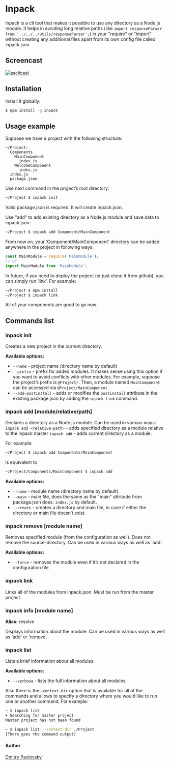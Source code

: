# Inpack

Inpack is a cli tool that makes it possible to use any directory as a Node.js module. It helps in avoiding long relative paths (like ```import responseParser from '../../../utils/responseParser';```) in your "require" or "import" without creating any additional files apart from its own config file called inpack.json.

## Screencast

[![asciicast](https://asciinema.org/a/eqwqbix1aw8vkn6fhb6zug5am.png)](https://asciinema.org/a/eqwqbix1aw8vkn6fhb6zug5am)

## Installation

Install it globally:

```bash
$ npm install -g inpack
```

## Usage example

Suppose we have a project with the following structure:
```
~/Project:
  Components
    MainComponent
      index.js
    WelcomeComponent
      index.js
  index.js
  package.json
 ```
 
Use next command in the project’s root directory:

```bash
~/Project $ inpack init
```

Valid package.json is required. It will create inpack.json.

Use "add" to add existing directory as a Node.js module and save data to inpack.json:

```bash
~/Project $ inpack add Component/MainComponent
```

From now on, your ‘Component/MainComponent' directory can be added anywhere in the project in following ways:

```js
const MainModule = require('MainModule');
// or
import MainModule from 'MainModule';

```

In future, if you need to deploy the project (or just clone it from github), you can simply run ‘link’. For example:

```bash
~/Project $ npm install
~/Project $ inpack link
```

All of your components are good to go now.

## Commands list

### inpack init

Creates a new project in the current directory.

**Available options:**
- `--name` - project name (directory name by default)
- `--prefix` - prefix for added modules. It makes sense using this option if you want to avoid conflicts with other modules. For example, suppose the project’s prefix is `@Project/`. Then, a module named `MainComponent` can be accessed via `@Project/MainComponent`.
- `--add-postinstall` - adds or modifies the `postinstall` attribute in the existing package.json by adding the `inpack link` command.

### inpack add [module/relative/path]

Declares a directory as a Node.js module. Can be used in various ways:
`inpack add <relative-path>` - adds specified directory as a module relative to the inpack master
`inpack add` - adds current directory as a module.

 For example:
 ```bash
 ~/Project $ inpack add Components/MainComponent
 ```
 is equivalent to
 
 ```bash
 ~/Project/Components/MainComponent $ inpack add
 ```
 **Available options:**
 
 - `--name` - module name (directory name by default)
 - `--main` - main file, does the same as the "main" attribute from package.json does. `index.js` by default.
 - `--create` - creates a directory and main file, in case if either the directory or main file doesn’t exist.
 
### inpack remove [module name]

Removes specified module (from the configuration as well). Does not remove the source-directory. Can be used in various ways as well as ‘add’.

**Available options:**

- `--force` - removes the module even if it’s not declared in the configuration file.
 
### inpack link

Links all of the modules from inpack.json. Must be run from the master project.

### inpack info [module name] 

**Alias:** resolve

Displays information about the module. Can be used in various ways as well as ‘add’ or ‘remove’.

### inpack list

Lists a brief information about all modules.

**Available options:**
- `--verbose` - lists the full information about all modules.

Also there is the `—context-dir` option that is available for all of the commands and allows to specify a directory where you would like to run one or another command. For example:

```bash
~ $ inpack list 
✖ Searching for master project
Master project has not been found

~ $ inpack list --context-dir ./Project
[There goes the command output]
```

#### Author
[Dmitry Pavlovsky](http://palosk.in)
